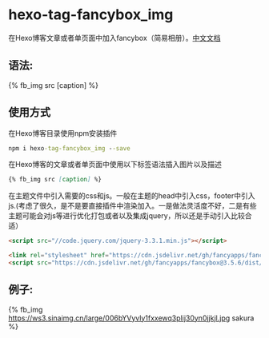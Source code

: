 # hexo-tag-fancybox_img
在Hexo博客文章或者单页面中加入fancybox（简易相册）。[中文文档](https://github.com/honjun/hexo-tag-fancybox_img/blob/master/README-zh_cn.md)

## 语法:
{% fb_img src [caption] %}

## 使用方式
在Hexo博客目录使用npm安装插件
```cmd
npm i hexo-tag-fancybox_img --save
```

在Hexo博客的文章或者单页面中使用以下标签语法插入图片以及描述
```markdown
{% fb_img src [caption] %}
```

在主题文件中引入需要的css和js。一般在主题的head中引入css，footer中引入js.(考虑了很久，是不是要直接插件中渲染加入。一是做法灵活度不好，二是有些主题可能会对js等进行优化打包或者以及集成jquery，所以还是手动引入比较合适）

```html
<script src="//code.jquery.com/jquery-3.3.1.min.js"></script>

<link rel="stylesheet" href="https://cdn.jsdelivr.net/gh/fancyapps/fancybox@3.5.6/dist/jquery.fancybox.min.css" />
<script src="https://cdn.jsdelivr.net/gh/fancyapps/fancybox@3.5.6/dist/jquery.fancybox.min.js"></script>
```

## 例子: 

{% fb_img https://ws3.sinaimg.cn/large/006bYVyvly1fxxewq3plij30yn0jjkjl.jpg sakura %}
